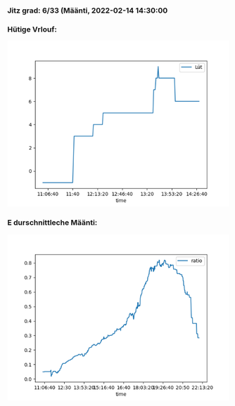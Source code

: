 ### Jitz grad: 6/33 (Määnti, 2022-02-14 14:30:00

### Hütige Vrlouf:
![Graph](Today.png)

### E durschnittleche Määnti:
![Graph](Määnti.png)